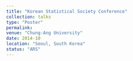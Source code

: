 ```yaml
---
title: "Korean Statistical Society Conference"
collection: talks
type: "Poster"
permalink: 
venue: "Chung-Ang University"
date: 2014-10
location: "Seoul, South Korea"
status: "ARS"
---
```


